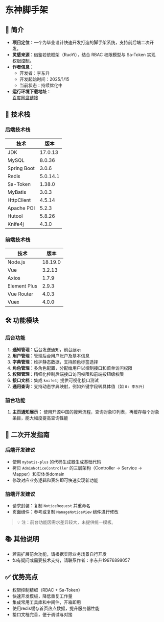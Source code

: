 # 东神脚手架

## 📌 简介

- **项目定位**：一个为毕业设计快速开发打造的脚手架系统，支持前后端二次开发。
- **灵感来源**：借鉴若依框架（RuoYi），结合 RBAC 权限模型与 Sa-Token 实现权限控制。
- **作者信息**：
    - 开发者：李东升
    - 开发起始时间：2025/1/15
    - 当前状态：持续优化中
- **运行环境下载地址**：  
  [百度网盘链接](https://pan.baidu.com/s/1zU8TWzNMtv5kNSL5H9Q5_w?pwd=ys73)

## 🔧 技术栈

### 后端技术栈

| 技术          | 版本       |
|-------------|----------|
| JDK         | 17.0.13  |
| MySQL       | 8.0.36   |
| Spring Boot | 3.0.6    |
| Redis       | 5.0.14.1 |
| Sa-Token    | 1.38.0   |
| MyBatis     | 3.0.3    |
| HttpClient  | 4.5.14   |
| Apache POI  | 5.2.3    |
| Hutool      | 5.8.26   |
| Knife4j     | 4.3.0    |

### 前端技术栈

| 技术           | 版本      |
|--------------|---------|
| Node.js      | 18.19.0 |
| Vue          | 3.2.13  |
| Axios        | 1.7.9   |
| Element Plus | 2.9.3   |
| Vue Router   | 4.0.3   |
| Vuex         | 4.0.0   |

## 🛠️ 功能模块

### 后台功能

1. **通知管理**：后台发送通知，前台展示
2. **用户管理**：管理后台用户账户及基本信息
3. **字典管理**：维护静态数据，支持颜色标签选择
4. **角色管理**：多角色配置，分配给用户以控制接口和菜单访问权限
5. **权限管理**：精细化控制后端接口访问权限和前端按钮级权限
6. **接口文档**：集成 `knife4j` 提供可视化接口测试
7. **通用查询**：支持动态字典映射，例如外键字段转具体值（如 `0: 李东升`）

### 前台功能

1. **主页通知展示：** 使用开源中国的搜索流程，查询对象ID列表，再缓存每个对象条目，能大幅度提高查询性能

## 🧱 二次开发指南

### 后端开发建议

- 使用 `mybatis-plus` 的代码生成器生成基础代码
- 拷贝 `AdminNoticeController`
  的三层架构（Controller → Service → Mapper）和实体类domain
- 修改对应业务逻辑和表名即可快速实现新功能

### 前端开发建议

- 请求封装：复制 `NoticeRequest` 并重命名
- 页面组件：参考或复制 `ManageNoticeView` 组件进行修改

> 💡 注：前台功能因需求差异较大，未提供统一模板。

## 📚 其他说明

- 若需扩展前台功能，请根据实际业务场景自行开发
- 如有疑问或需要技术支持，请联系作者：李东升19976898057

## ✅ 优势亮点

- 权限控制精细（RBAC + Sa-Token）
- 快速开发模板，降低重复工作量
- 集成常用工具库和中间件，开箱即用
- 使用redis缓存首页热点数据，提升服务器性能
- 接口文档完善，便于调试与对接
